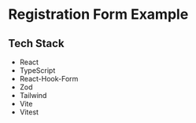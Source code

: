 # Registration Form Example

## Tech Stack

- React
- TypeScript
- React-Hook-Form
- Zod
- Tailwind
- Vite
- Vitest
